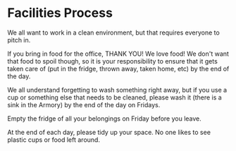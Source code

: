 # Facilities Process

We all want to work in a clean environment, but that requires everyone to pitch in.

If you bring in food for the office, THANK YOU! We love food! We don't want 
that food to spoil though, so it is your responsibility to ensure that it 
gets taken care of (put in the fridge, thrown away, taken home, etc) by the 
end of the day.

We all understand forgetting to wash something right away, but if you use a cup 
or something else that needs to be cleaned, please wash it (there is a sink in 
the Armory) by the end of the day on Fridays.

Empty the fridge of all your belongings on Friday before you leave.

At the end of each day, please tidy up your space. No one likes to see plastic cups or food left around.
